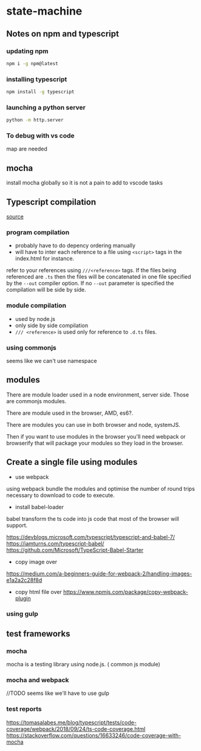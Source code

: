 # state-machine

## Notes on npm and typescript

### updating npm

```bash
npm i -g npm@latest
```

### installing typescript
```bash
npm install -g typescript
```

### launching a python server 
```bash
python -m http.server
```

### To debug with vs code
map are needed


## mocha

install mocha globally so it is not a pain to add to vscode tasks 

## Typescript compilation
[source](https://stackoverflow.com/questions/14287954/compiling-multiple-typescript-files)

### program compilation

- probably have to do depency ordering manually
- will have to inter each reference to a file using `<script>` tags in the index.html for instance.

refer to your references using `///<reference>` tags.
If the files being referenced are `.ts` then the files will be concatenated in one file specified by the `--out` compiler option. If no `--out` parameter is specified the compilation will be side by side.


### module compilation

- used by node.js
- only side by side compilation
- `/// <reference>` is used only for reference to `.d.ts` files.


### using commonjs
seems like we can't use namespace


## modules

There are module loader used in a node environment, server side. Those are commonjs modules.

There are module used in the browser, AMD, es6?.

There are modules you can use in both browser and node, systemJS.

Then if you want to use modules in the browser you'll need webpack or browserify that will package your modules so they load in the browser.

## Create a single file using modules

- use webpack

using webpack bundle the modules and optimise the number of round trips necessary to download to code to execute.

- install babel-loader

babel transform the ts code into js code that most of the browser will support.

https://devblogs.microsoft.com/typescript/typescript-and-babel-7/
https://iamturns.com/typescript-babel/
https://github.com/Microsoft/TypeScript-Babel-Starter

- copy image over

https://medium.com/a-beginners-guide-for-webpack-2/handling-images-e1a2a2c28f8d

- copy html file over
https://www.npmjs.com/package/copy-webpack-plugin

### using gulp


## test frameworks

### mocha
mocha is a testing library using node.js. ( common js module)

### mocha and webpack

//TODO seems like we'll have to use gulp

### test reports

https://tomasalabes.me/blog/typescript/tests/code-coverage/webpack/2018/09/24/ts-code-coverage.html
https://stackoverflow.com/questions/16633246/code-coverage-with-mocha